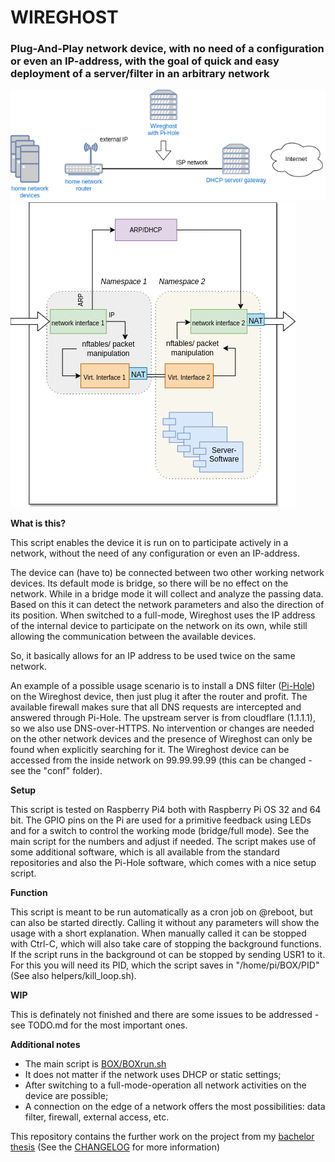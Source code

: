 # WIREGHOST
### Plug-And-Play network device, with no need of a configuration or even an IP-address, with the goal of quick and easy deployment of a server/filter in an arbitrary network

<img src="media/installation.png" />
<img src="media/interceptor_en.png" />

**What is this?**

This script enables the device it is run on to participate
actively in a network, without the need of any configuration
or even an IP-address.

The device can (have to) be connected between two other working
network devices. Its default mode is bridge, so there will be
no effect on the network. While in a bridge mode it will
collect and analyze the passing data. Based on this it can
detect the network parameters and also the direction of its
position. When switched to a full-mode, Wireghost uses the
IP address of the internal device to participate on the
network on its own, while still allowing the communication
between the available devices.

So, it basically allows for an IP address to be used twice
on the same network.

An example of a possible usage scenario is to install a DNS
filter (<a href="https://pi-hole.net/">Pi-Hole</a>) on the
Wireghost device, then just plug it after the router and profit.
The available firewall makes sure that all DNS requests are
intercepted and answered through Pi-Hole.
The upstream server is from cloudflare (1.1.1.1), so
we also use DNS-over-HTTPS. No intervention or changes are needed
on the other network devices and the presence of Wireghost
can only be found when explicitly searching for it.
The Wireghost device can be accessed from the inside network
on 99.99.99.99 (this can be changed - see the "conf" folder).

**Setup**

This script is tested on Raspberry Pi4 both with Raspberry Pi OS
32 and 64 bit. The GPIO pins on the Pi are used for
a primitive feedback using LEDs and for a switch to control
the working mode (bridge/full mode). See the main script for
the numbers and adjust if needed. The script makes use of
some additional software, which is all available from the
standard repositories and also the Pi-Hole software, which
comes with a nice setup script.

**Function**

This script is meant to be run automatically as a cron job on
@reboot, but can also be started directly. Calling it without
any parameters will show the usage with a short explanation.
When manually called it can be stopped with Ctrl-C, which will
also take care of stopping the background functions. If the
script runs in the background ot can be stopped by sending
USR1 to it. For this you will need its PID, which the script
saves in "/home/pi/BOX/PID" (See also helpers/kill_loop.sh).

**WIP**

This is definately not finished and there are some issues to
be addressed - see TODO.md for the most important ones.

**Additional notes**

- The main script is <a href="BOX/BOXrun.sh">BOX/BOXrun.sh</a>
- It does not matter if the network uses DHCP or static settings;
- After switching to a full-mode-operation all network activities
on the device are possible;
- A connection on the edge of a network offers the most
possibilities: data filter, firewall, external access, etc.

This repository contains the further work on the project from my
<a href="https://github.com/vlzware/AKAD_BEDEN/tree/master/Bachelorarbeit">bachelor thesis</a>
(See the <a href="CHANGELOG">CHANGELOG</a> for more information)
